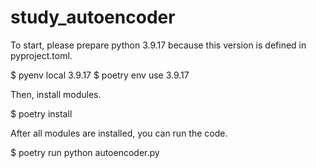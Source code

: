 # study_autoencoder

To start, please prepare python 3.9.17 because this version is defined in pyproject.toml.

$ pyenv local 3.9.17
$ poetry env use 3.9.17

Then, install modules.

$ poetry install

After all modules are installed, you can run the code.

$ poetry run python autoencoder.py
